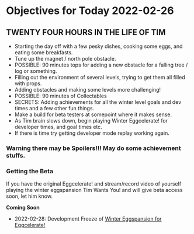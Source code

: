 # Objectives for Today 2022-02-26

## TWENTY FOUR HOURS IN THE LIFE OF TIM

- Starting the day off with a few pesky dishes, cooking some eggs, and eating some breakfasts.
- Tune up the magnet / north pole obstacle.
- POSSIBLE: 90 minutes tops for adding a new obstacle for a falling tree / log or something.
- Filling out the environment of several levels, trying to get them all filled with props.
- Adding obstacles and making some levels more challenging!
- POSSIBLE: 90 minutes of Collectables
- SECRETS: Adding achievements for all the winter level goals and dev times and a few other fun things.
- Make a build for beta testers at somepoint where it makes sense.
- As Tim brain slows down, begin playing Winter Eggcelerate! for developer times, and goal times etc.
- If there is time try getting developer mode replay working again.

### Warning there may be Spoilers!!! May do some achievement stuffs.

### Getting the Beta

If you have the original Eggcelerate! and stream/record video of yourself playing the winter eggspansion Tim Wants You! and will give beta access soon, let him know.

**Coming Soon**

- 2022-02-28: Development Freeze of [Winter Eggspansion for Eggcelerate!](https://store.steampowered.com/app/1902100/Winter_Eggspansion_for_Eggcelerate/)
